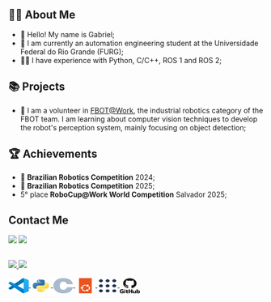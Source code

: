 ## 🙋🏻 About Me
- 👦 Hello! My name is Gabriel;
- 📖 I am currently an automation engineering student at the Universidade Federal do Rio Grande (FURG);
- 👨‍💻 I have experience with Python, C/C++, ROS 1 and ROS 2;

## 📚 Projects
<!--- 🤖 I work as volunteer on the Robotics Team FBOT in the industrial robot (@Work) category. I am learning about computer vision techniques to develop the robot's perception system, primarily focused on object detection; -->

- 🤖 I am a volunteer in [FBOT@Work](https://github.com/FBOTWork), the industrial robotics category of the FBOT team. I am learning about computer vision techniques to develop the robot's perception system, mainly focusing on object detection;

## 🏆 Achievements
- 🥈 **Brazilian Robotics Competition** 2024;
- 🥇 **Brazilian Robotics Competition** 2025;
- 5° place **RoboCup@Work World Competition** Salvador 2025;

## Contact Me
<div>
  <a href="https://www.linkedin.com/in/gabrieltlt " target="_blank"><img src="https://img.shields.io/badge/LinkedIn-0077B5?style=for-the-badge&logo=linkedin&logoColor=white"
target="_blank"></a>
  <a href="mailto:gabrieltlt721@gmail.com" target="_blank"><img src="https://img.shields.io/badge/Gmail-D14836?style=for-the-badge&logo=gmail&logoColor=white"
target="_blank"></a>
</div>

##
<div align="left">
  <a href="https://www.github.com/gabrieltlt/">
  <img height="180em" src="https://github-readme-stats.vercel.app/api?username=gabrieltlt&show_icons=true&theme=algolia&include_all_commits=false&count_private=true"/>
  <img height="180em" src="https://github-readme-stats.vercel.app/api/top-langs/?username=gabrieltlt&layout=compact&langs_count=7&theme=algolia"/>
</div>

</div>
<div style="display: inline_block"><br>
  <img align="center" alt="Gabriel-VSCode" height="30" width="40" src="https://github.com/devicons/devicon/blob/master/icons/vscode/vscode-original.svg"/>
  <img align="center" alt="Gabriel-Python" height="30" width="40" src="https://raw.githubusercontent.com/devicons/devicon/master/icons/python/python-original.svg"/>
  <img align="center" alt="Gabriel-C" height="30" width="40" src="https://github.com/devicons/devicon/blob/master/icons/c/c-original.svg"/>
  <img align="center" alt="Gabriel-Github" height="30" width="40" src="https://github.com/devicons/devicon/blob/master/icons/ubuntu/ubuntu-original.svg"/>
  <img align="center" alt="Gabriel-ROS" height="30" width="40" src="https://github.com/devicons/devicon/blob/master/icons/ros/ros-original.svg"/>
  <img align="center" alt="Gabriel-Ubuntu" height="30" width="40" src="https://raw.githubusercontent.com/devicons/devicon/00f02ef57fb7601fd1ddcc2fe6fe670fef3ae3e4/icons/github/github-original-wordmark.svg"/>
</div>
